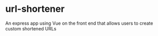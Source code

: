 # url-shortener

An express app using Vue on the front end that allows users to create custom shortened URLs

